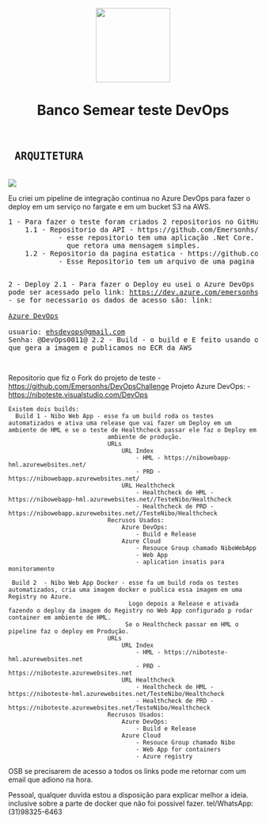 <p align="center"><img src="https://www.bancosemear.com.br/assets/application/img/logo_banco_semear.png" width="150" /></p>
<h1 align="center">Banco Semear teste DevOps</h1>
<pre>
                            <h2> ARQUITETURA</h2>
<img src="https://arquiteturaaws.s3.amazonaws.com/DiagramaBancoSemear.png">
</pre>
Eu criei um pipeline de integração continua no Azure DevOps para fazer o deploy em um serviço no fargate e em um 
bucket S3 na AWS.
<pre>
1 - Para fazer o teste foram criados 2 repositorios no GitHub: 
    1.1 - Repositorio da API - https://github.com/Emersonhs/bancoSemear.api  
            - esse repositorio tem uma aplicação .Net Core. essa aplicação tem uma rota de API "/bancosemear/healthcheck"  
              que retora uma mensagem simples.
    1.2 - Repositorio da pagina estatica - https://github.com/Emersonhs/bancosemear.staticpage 
            - Esse Repositorio tem um arquivo de uma pagina simples HTML. 

2 - Deploy
    2.1 - Para fazer o Deploy eu usei o Azure DevOps
        - projeto pode ser acessado pelo link: https://dev.azure.com/emersonhsilva/Semear
            - se for necessario os dados de acesso são:
                link: <a href="https://login.microsoftonline.com/common/oauth2/authorize?client_id=499b84ac-1321-427f-aa17-267ca6975798&site_id=501454&response_mode=form_post&response_type=code+id_token&redirect_uri=https%3A%2F%2Fapp.vssps.visualstudio.com%2F_signedin&nonce=56bd899d-f791-4678-b237-e28d1151aff1&state=realm%3Ddev.azure.com%26reply_to%3Dhttps%253A%252F%252Fdev.azure.com%252F%26ht%3D3%26nonce%3D56bd899d-f791-4678-b237-e28d1151aff1%26githubsi%3Dtrue%26WebUserId%3D1BF3979401796E1D2270984C00EF6F64&resource=https%3A%2F%2Fmanagement.core.windows.net%2F&cid=56bd899d-f791-4678-b237-e28d1151aff1&wsucxt=1&githubsi=true&msaoauth2=true"> Azure DevOps</a>  
                usuario: ehsdevops@gmail.com
                Senha: @DevOps0011@
    2.2 - Build
        - o build e E feito usando o DokerFile que gera a imagem e publicamos no ECR da AWS


</pre>



Repositorio que fiz o Fork do projeto de teste
       - https://github.com/Emersonhs/DevOpsChallenge
Projeto Azure DevOps: 
       -  https://niboteste.visualstudio.com/DevOps
       
    Existem dois builds:
      Build 1 - Nibo Web App - esse fa um build roda os testes automatizados e ativa uma release que vai fazer um Deploy em um ambiente de HML e se o teste de Healthcheck passar ele faz o Deploy em 
                                ambiente de produção.
                                URLs
                                    URL Index
                                        - HML - https://nibowebapp-hml.azurewebsites.net/
                                        - PRD - https://nibowebapp.azurewebsites.net/
                                    URL Healthcheck
                                        - Healthcheck de HML - https://nibowebapp-hml.azurewebsites.net//TesteNibo/Healthcheck
                                        - Healthcheck de PRD - https://nibowebapp.azurewebsites.net//TesteNibo/Healthcheck
                                Recrusos Usados:
                                    Azure DevOps:
                                        - Build e Release
                                    Azure Cloud
                                        - Resouce Group chamado NiboWebApp
                                        - Web App
                                        - aplication insatis para monitoramento
 
     Build 2  - Nibo Web App Docker - esse fa um build roda os testes automatizados, cria uma imagem docker e publica essa imagem em uma Registry no Azure.
                                      Logo depois a Release e ativada fazendo o deploy da imagem do Registry no Web App configurado p rodar container em ambiente de HML.
                                     Se o Healthcheck passar em HML o pipeline faz o deploy em Produção.
                                URLs
                                    URL Index
                                        - HML - https://niboteste-hml.azurewebsites.net
                                        - PRD - https://niboteste.azurewebsites.net
                                    URL Healthcheck
                                        - Healthcheck de HML - https://niboteste-hml.azurewebsites.net/TesteNibo/Healthcheck
                                        - Healthcheck de PRD - https://niboteste.azurewebsites.net/TesteNibo/Healthcheck
                                Recrusos Usados:
                                    Azure DevOps:
                                        - Build e Release
                                    Azure Cloud
                                        - Resouce Group chamado Nibo
                                        - Web App for containers
                                        - Azure registry
OSB
    se precisarem de acesso a todos os links pode me retornar com um email que adiono na hora.

Pessoal, qualquer duvida estou a disposição para explicar melhor a ideia. inclusive sobre a parte de docker 
que não foi possivel fazer.
tel/WhatsApp:(31)98325-6463







